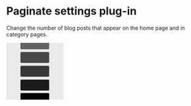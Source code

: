 # Paginate settings plug-in

Change the number of blog posts that appear on the home page and in category pages.

<img src="https://raw.githubusercontent.com/microdotblog/plugin-paginate/main/icon.png" width="150" height="150" alt="Icon for plug-in">
